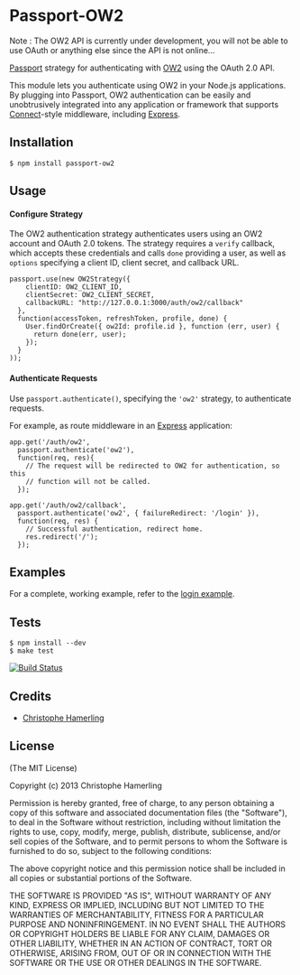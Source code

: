 # Passport-OW2

Note : The OW2 API is currently under development, you will not be able to use OAuth or anything else since the API is not online...

[Passport](http://passportjs.org/) strategy for authenticating with [OW2](http://ow2.org/)
using the OAuth 2.0 API.

This module lets you authenticate using OW2 in your Node.js applications.
By plugging into Passport, OW2 authentication can be easily and
unobtrusively integrated into any application or framework that supports
[Connect](http://www.senchalabs.org/connect/)-style middleware, including
[Express](http://expressjs.com/).

## Installation

    $ npm install passport-ow2

## Usage

#### Configure Strategy

The OW2 authentication strategy authenticates users using an OW2 account
and OAuth 2.0 tokens.  The strategy requires a `verify` callback, which accepts
these credentials and calls `done` providing a user, as well as `options`
specifying a client ID, client secret, and callback URL.

    passport.use(new OW2Strategy({
        clientID: OW2_CLIENT_ID,
        clientSecret: OW2_CLIENT_SECRET,
        callbackURL: "http://127.0.0.1:3000/auth/ow2/callback"
      },
      function(accessToken, refreshToken, profile, done) {
        User.findOrCreate({ ow2Id: profile.id }, function (err, user) {
          return done(err, user);
        });
      }
    ));

#### Authenticate Requests

Use `passport.authenticate()`, specifying the `'ow2'` strategy, to
authenticate requests.

For example, as route middleware in an [Express](http://expressjs.com/)
application:

    app.get('/auth/ow2',
      passport.authenticate('ow2'),
      function(req, res){
        // The request will be redirected to OW2 for authentication, so this
        // function will not be called.
      });

    app.get('/auth/ow2/callback', 
      passport.authenticate('ow2', { failureRedirect: '/login' }),
      function(req, res) {
        // Successful authentication, redirect home.
        res.redirect('/');
      });

## Examples

For a complete, working example, refer to the [login example](https://github.com/chamerling/passport-ow2/tree/master/examples/login).

## Tests

    $ npm install --dev
    $ make test

[![Build Status](https://secure.travis-ci.org/chamerling/passport-ow2.png)](http://travis-ci.org/chamerling/passport-ow2)

## Credits

  - [Christophe Hamerling](http://github.com/chamerling)

## License

(The MIT License)

Copyright (c) 2013 Christophe Hamerling

Permission is hereby granted, free of charge, to any person obtaining a copy of
this software and associated documentation files (the "Software"), to deal in
the Software without restriction, including without limitation the rights to
use, copy, modify, merge, publish, distribute, sublicense, and/or sell copies of
the Software, and to permit persons to whom the Software is furnished to do so,
subject to the following conditions:

The above copyright notice and this permission notice shall be included in all
copies or substantial portions of the Software.

THE SOFTWARE IS PROVIDED "AS IS", WITHOUT WARRANTY OF ANY KIND, EXPRESS OR
IMPLIED, INCLUDING BUT NOT LIMITED TO THE WARRANTIES OF MERCHANTABILITY, FITNESS
FOR A PARTICULAR PURPOSE AND NONINFRINGEMENT. IN NO EVENT SHALL THE AUTHORS OR
COPYRIGHT HOLDERS BE LIABLE FOR ANY CLAIM, DAMAGES OR OTHER LIABILITY, WHETHER
IN AN ACTION OF CONTRACT, TORT OR OTHERWISE, ARISING FROM, OUT OF OR IN
CONNECTION WITH THE SOFTWARE OR THE USE OR OTHER DEALINGS IN THE SOFTWARE.
